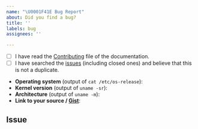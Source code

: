 ```yaml
---
name: "\U0001F41E Bug Report"
about: Did you find a bug?
title: ''
labels: bug
assignees: ''

---
```


<!--
  Hi there! Thank you for discovering and submitting an issue.

  Before you submit this, let’s make sure of a few things.
  Please make sure the following boxes are ticked if they are correct.
  If not, please try and fulfill them first.
-->

<!-- Checked checkbox should look like this: [x] -->
- [ ] I have read the [Contributing](https://github.com/swapper-org/NodeChain/blob/master/CONTRIBUTING.md) file of the documentation.
- [ ] I have searched the [issues](https://github.com/swapper-org/NodeChain/issues) (including closed ones) and believe that this is not a duplicate.

<!--
  Once the above boxes are checked, if you are able to fill in the following list
  with your information, it would be very helpful for maintainers.
-->

- **Operating system** (output of `cat /etc/os-release`):
- **Kernel version** (output of `uname -sr`):
- **Architecture** (output of `uname -m`):
- **Link to your source / [Gist](https://gist.github.com/)**: <!--
 Please include appropiate log fragments, replace with link to relevant source repository.
 If your source is not accessible, put Gist link here
 -->

## Issue
<!--
  Now feel free to write your issue. Please avoid vague phrases like “[…] doesn’t work”.
  Be descriptive! Thanks again 🙌 ❤️
-->
